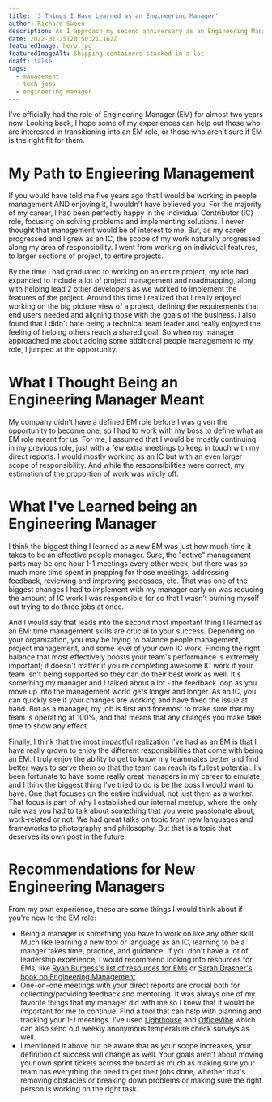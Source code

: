 ```yaml
---
title: '3 Things I Have Learned as an Engineering Manager'
author: Richard Sween
description: As I approach my second anniversary as an Engineering Manager, a look back on some of the things I've learned
date: 2022-01-25T20:50:21.162Z
featuredImage: hero.jpg
featuredImageAlt: Shipping containers stacked in a lot
draft: false
tags:
  - management
  - tech jobs
  - engineering manager
---
```


I've officially had the role of Engineering Manager (EM) for almost two years now. Looking back, I hope some of my experiences can help out those who are interested in transitioning into an EM role, or those who aren't sure if EM is the right fit for them.

# My Path to Engieering Management

If you would have told me five years ago that I would be working in people management AND enjoying it, I wouldn't have believed you. For the majority of my career, I had been perfectly happy in the Individual Contributor (IC) role, focusing on solving problems and implementing solutions. I never thought that management would be of interest to me. But, as my career progressed and I grew as an IC, the scope of my work naturally progressed along my area of responsibility. I went from working on individual features, to larger sections of project, to entire projects.

By the time I had graduated to working on an entire project, my role had expanded to include a lot of project management and roadmapping, along with helping lead 2 other developers as we worked to implement the features of the project. Around this time I realized that I really enjoyed working on the big picture view of a project, defining the requirements that end users needed and aligning those with the goals of the business. I also found that I didn't hate being a technical team leader and really enjoyed the feeling of helping others reach a shared goal. So when my manager approached me about adding some additional people management to my role, I jumped at the opportunity.

# What I Thought Being an Engineering Manager Meant

My company didn't have a defined EM role before I was given the opportunity to become one, so I had to work with my boss to define what an EM role meant for us. For me, I assumed that I would be mostly continuing in my previous role, just with a few extra meetings to keep in touch with my direct reports. I would mostly working as an IC but with an even larger scope of responsibility. And while the responsibilities were correct, my estimation of the proportion of work was wildly off.

# What I've Learned being an Engineering Manager

I think the biggest thing I learned as a new EM was just how much time it takes to be an effective people manager. Sure, the "active" management parts may be one hour 1-1 meetings every other week, but there was so much more time spent in prepping for those meetings, addressing feedback, reviewing and improving processes, etc. That was one of the biggest changes I had to implement with my manager early on was reducing the amount of IC work I was responsible for so that I wasn't burning myself out trying to do three jobs at once.

And I would say that leads into the second most important thing I learned as an EM: time management skills are crucial to your success. Depending on your organization, you may be trying to balance people management, project management, and some level of your own IC work. Finding the right balance that most effectively boosts your team's performance is extremely important; it doesn't matter if you're completing awesome IC work if your team isn't being supported so they can do their best work as well. It's something my manager and I talked about a lot - the feedback loop as you move up into the management world gets longer and longer. As an IC, you can quickly see if your changes are working and have fixed the issue at hand. But as a manager, my job is first and foremost to make sure that my team is operating at 100%, and that means that any changes you make take time to show any effect.

Finally, I think that the most impactful realization I've had as an EM is that I have really grown to enjoy the different responsibilities that come with being an EM. I truly enjoy the ability to get to know my teammates better and find better ways to serve them so that the team can reach its fullest potential. I'v been fortunate to have some really great managers in my career to emulate, and I think the biggest thing I've tried to do is be the boss I would want to have. One that focuses on the entire individual, not just them as a worker. That focus is part of why I established our internal meetup, where the only rule was you had to talk about something that you were passionate about, work-related or not. We had great talks on topic from new languages and frameworks to photography and philosophy. But that is a topic that deserves its own post in the future.

# Recommendations for New Engineering Managers

From my own experience, these are some things I would think about if you're new to the EM role:

- Being a manager is something you have to work on like any other skill. Much like learning a new tool or language as an IC, learning to be a manger takes time, practice, and guidance. If you don't have a lot of leadership experience, I would recommend looking into resources for EMs, like [Ryan Burgess's list of resources for EMs](https://github.com/ryanburgess/engineer-manager) or [Sarah Drasner's book on Engineering Management](https://www.engmanagement.dev/).
- One-on-one meetings with your direct reports are crucial both for collecting/providing feedback and mentoring. It was always one of my favorite things that my manager did with me so I knew that it would be important for me to continue. Find a tool that can help with planning and tracking your 1-1 meetings. I've used [Lighthouse](https://getlighthouse.com/) and [OfficeVibe](https://officevibe.com/) which can also send out weekly anonymous temperature check surveys as well.
- I mentioned it above but be aware that as your scope increases, your definition of success will change as well. Your goals aren't about moving your own sprint tickets across the board as much as making sure your team has everything the need to get their jobs done, whether that's removing obstacles or breaking down problems or making sure the right person is working on the right task.
